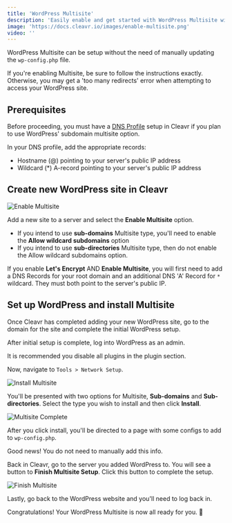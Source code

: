 ```yaml
---
title: 'WordPress Multisite'
description: 'Easily enable and get started with WordPress Multisite with Cleavr'
image: 'https://docs.cleavr.io/images/enable-multisite.png'
video: ''
---
```


WordPress Multisite can be setup without the need of manually updating the `wp-config.php` file. 

<base-alert>
If you're enabling Multisite, be sure to follow the instructions exactly. Otherwise, you may
get a 'too many redirects' error when attempting to access your WordPress site.
</base-alert>

## Prerequisites

Before proceeding, you must have a [DNS Profile](/dns-profiles) setup in Cleavr if you plan to use WordPress'
subdomain multisite option. 

In your DNS profile, add the appropriate records: 

- Hostname (@) pointing to your server's public IP address
- Wildcard (*) A-record pointing to your server's public IP address


## Create new WordPress site in Cleavr

![Enable Multisite](/images/enable-multisite.png)

Add a new site to a server and select the **Enable Multisite** option. 

- If you intend to use **sub-domains** Multisite type, you'll need to enable the **Allow wildcard subdomains** option
- If you intend to use **sub-directories** Multisite type, then do not enable the Allow wildcard subdomains option. 

If you enable **Let's Encrypt** AND **Enable Multisite**, you will first need to add a DNS Records for your root domain and an 
additional DNS 'A' Record for `*` wildcard. They must both point to the server's public IP.  

## Set up WordPress and install Multisite

Once Cleavr has completed adding your new WordPress site, go to the domain for the site and complete the initial 
WordPress setup. 

After initial setup is complete, log into WordPress as an admin. 

It is recommended you disable all plugins in the plugin section. 

Now, navigate to `Tools > Network Setup`. 

![Install Multisite](/images/install-multisite.png)

You'll be presented with two options for Multisite, **Sub-domains** and **Sub-directories**. Select the type you wish to install and then click **Install**.

![Multisite Complete](/images/multisite-complete.png)

After you click install, you'll be directed to a page with some configs to add to `wp-config.php`.

Good news! You do not need to manually add this info. 

Back in Cleavr, go to the server you added WordPress to. You will see a button to **Finish Multisite Setup**. Click 
this button to complete the setup.  

![Finish Multisite](/images/finish-multisite.png)

Lastly, go back to the WordPress website and you'll need to log back in. 

Congratulations! Your WordPress Multisite is now all ready for you. 🎉

